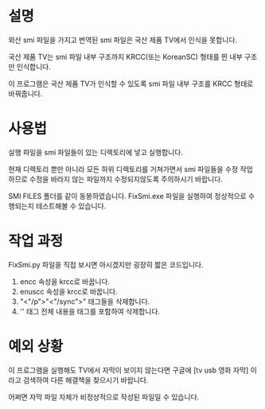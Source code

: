 # 설명

외산 smi 파일을 가지고 번역된 smi 파일은 국산 제품 TV에서 인식을 못합니다.

국산 제품 TV는 smi 파일 내부 구조까지 KRCC(또는 KoreanSC) 형태를 띈 내부 구조만 인식합니다.

이 프로그램은 국산 제품 TV가 인식할 수 있도록 smi 파일 내부 구조를 KRCC 형태로 바꿔줍니다.

# 사용법

실행 파일을 smi 파일들이 있는 디렉토리에 넣고 실행합니다. 

현재 디렉토리 뿐만 아니라 모든 하위 디렉토리를 거쳐가면서 smi 파일들을 수정 작업하므로 수정을 바라지 않는 파일까지 수정되지않도록 주의하시기 바랍니다.

SMI FILES 폴더를 같이 동봉하였습니다. FixSmi.exe 파일을 실행하여 정상적으로 수행되는지 테스트해볼 수 있습니다.

# 작업 과정

FixSmi.py 파일을 직접 보시면 아시겠지만 굉장히 짧은 코드입니다.

1. encc 속성을 krcc로 바꿉니다.
2. enuscc 속성을 krcc로 바꿉니다.
3. "<"/p">"<"/sync">" 태그들을 삭제합니다.
4. '<samiparam>' 태그 전체 내용을 태그를 포함하여 삭제합니다.


# 예외 상황

이 프로그램을 실행해도 TV에서 자막이 보이지 않는다면 구글에  [tv usb 영화 자막]  이라고 검색하여 다른 해결책을 찾으시기 바랍니다. 

어쩌면 자막 파일 자체가 비정상적으로 작성된 파일일 수 있습니다.

